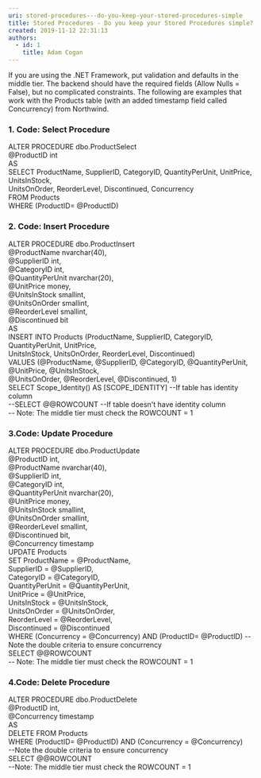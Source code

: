 ```yaml
---
uri: stored-procedures---do-you-keep-your-stored-procedures-simple
title: Stored Procedures - Do you keep your Stored Procedures simple?
created: 2019-11-12 22:31:13
authors:
  - id: 1
    title: Adam Cogan
---
```





<span class='intro'> If you are using the .NET Framework, put validation and defaults in the middle tier. The backend should have the required fields (Allow Nulls = False), but no complicated constraints. The following are examples that work with the Products table (with an added timestamp field called Concurrency) from Northwind.<br> </span>

<h3 class="ssw15-rteElement-H3">​1.&#160;Code&#58; Select Procedure​​​<br></h3><p class="ssw15-rteElement-CodeArea">ALTER PROCEDURE dbo.ProductSelect<br>@ProductID int<br>AS<br>SELECT ProductName, SupplierID, CategoryID, QuantityPerUnit, UnitPrice, UnitsInStock,<br>UnitsOnOrder, ReorderLevel, Discontinued, Concurrency<br>FROM Products<br>WHERE (ProductID= @ProductID)</p><h3 class="ssw15-rteElement-H3">2. ​​Code&#58; Insert Procedure​</h3><p class="ssw15-rteElement-CodeArea">ALTER PROCEDURE dbo.ProductInsert<br>@ProductName nvarchar(40),<br>@SupplierID int,<br>@CategoryID int,<br>@QuantityPerUnit nvarchar(20),<br>@UnitPrice money,<br>@UnitsInStock smallint,<br>@UnitsOnOrder smallint,<br>@ReorderLevel smallint,<br>@Discontinued bit<br>AS<br>INSERT INTO Products (ProductName, SupplierID, CategoryID, QuantityPerUnit, UnitPrice,<br>UnitsInStock, UnitsOnOrder, ReorderLevel, Discontinued)<br>VALUES (@ProductName, @SupplierID, @CategoryID, @QuantityPerUnit, @UnitPrice, @UnitsInStock,<br>@UnitsOnOrder, @ReorderLevel, @Discontinued, 1)<br>SELECT Scope_Identity() AS [SCOPE_IDENTITY] --If table has identity column<br>--SELECT @@ROWCOUNT --If table doesn't have identity column<br>-- Note&#58; The middle tier must check the ROWCOUNT = 1</p><h3 class="ssw15-rteElement-H3">3.Code&#58; Update Procedure​​<br></h3><p class="ssw15-rteElement-CodeArea">ALTER PROCEDURE dbo.ProductUpdate <br>@ProductID int, <br>@ProductName nvarchar(40), <br>@SupplierID int, <br>@CategoryID int, <br>@QuantityPerUnit nvarchar(20), <br>@UnitPrice money, <br>@UnitsInStock smallint, <br>@UnitsOnOrder smallint, <br>@ReorderLevel smallint, <br>@Discontinued bit, <br>@Concurrency timestamp <br>UPDATE Products <br>SET ProductName = @ProductName,<br>SupplierID = @SupplierID,<br>CategoryID = @CategoryID,<br>QuantityPerUnit = @QuantityPerUnit,<br>UnitPrice = @UnitPrice,<br>UnitsInStock = @UnitsInStock,<br>UnitsOnOrder = @UnitsOnOrder,<br>ReorderLevel = @ReorderLevel,<br>Discontinued = @Discontinued<br>WHERE (Concurrency = @Concurrency) AND (ProductID= @ProductID) --Note the double criteria to ensure concurrency <br>SELECT @@ROWCOUNT <br>-- Note&#58; The middle tier must check the ROWCOUNT = 1</p><h3 class="ssw15-rteElement-H3">4.Code&#58; Delete Procedure​<br></h3><p class="ssw15-rteElement-CodeArea">ALTER PROCEDURE dbo.ProductDelete <br>@ProductID int, <br>@Concurrency timestamp <br>AS <br>DELETE FROM Products <br>WHERE (ProductID= @ProductID) AND (Concurrency = @Concurrency)<br>--Note the double criteria to ensure concurrency <br>SELECT @@ROWCOUNT <br>--Note&#58; The middle tier must check the ROWCOUNT = 1​​<br></p>


